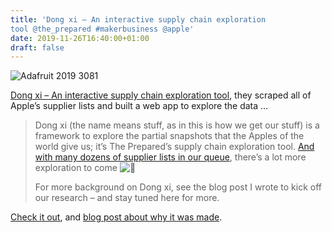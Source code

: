 ```yaml
---
title: 'Dong xi – An interactive supply chain exploration
tool @the_prepared #makerbusiness @apple'
date: 2019-11-26T16:40:00+01:00
draft: false
---
```


![Adafruit 2019 3081](https://cdn-blog.adafruit.com/uploads/2019/11/adafruit_2019_3081.jpg)

[Dong xi – An interactive supply chain exploration tool](https://supplychains.theprepared.org/), they scraped all of Apple’s supplier lists and built a web app to explore the data …

> Dong xi (the name means stuff, as in this is how we get our stuff) is a framework to explore the partial snapshots that the Apples of the world give us; it’s The Prepared’s supply chain exploration tool. [And with many dozens of supplier lists in our queue](https://github.com/theprepared-dot-org/supply-chain-reports), there’s a lot more exploration to come ![🙂](https://s.w.org/images/core/emoji/12.0.0-1/72x72/1f642.png)
> 
> For more background on Dong xi, see the blog post I wrote to kick off our research – and stay tuned here for more.

[Check it out](https://supplychains.theprepared.org/), and [blog post about why it was made](https://supplychains.theprepared.org/pages/features/a-study-of-stuff/).